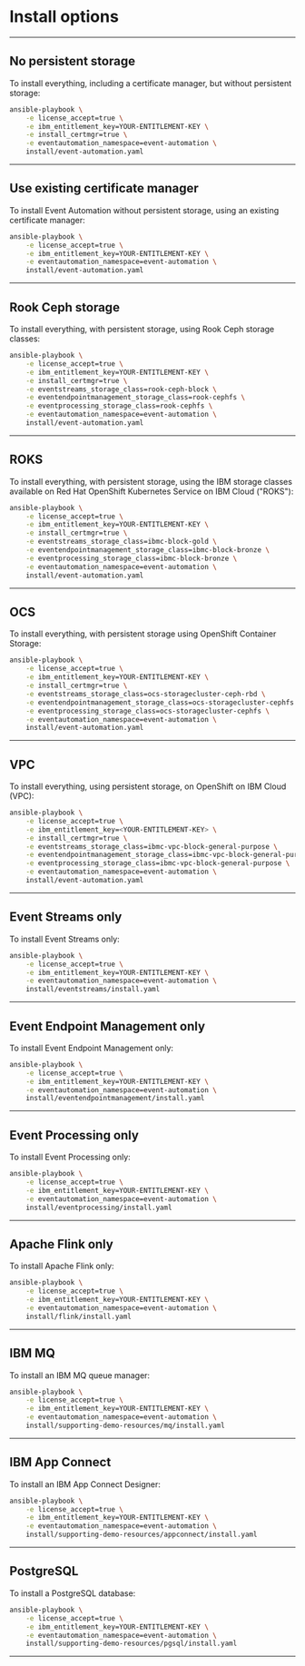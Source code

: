 # Install options


---
## No persistent storage
To install everything, including a certificate manager, but without persistent storage:
```sh
ansible-playbook \
    -e license_accept=true \
    -e ibm_entitlement_key=YOUR-ENTITLEMENT-KEY \
    -e install_certmgr=true \
    -e eventautomation_namespace=event-automation \
    install/event-automation.yaml
```
---
## Use existing certificate manager
To install Event Automation without persistent storage, using an existing certificate manager:
```sh
ansible-playbook \
    -e license_accept=true \
    -e ibm_entitlement_key=YOUR-ENTITLEMENT-KEY \
    -e eventautomation_namespace=event-automation \
    install/event-automation.yaml
```
---
## Rook Ceph storage
To install everything, with persistent storage, using Rook Ceph storage classes:
```sh
ansible-playbook \
    -e license_accept=true \
    -e ibm_entitlement_key=YOUR-ENTITLEMENT-KEY \
    -e install_certmgr=true \
    -e eventstreams_storage_class=rook-ceph-block \
    -e eventendpointmanagement_storage_class=rook-cephfs \
    -e eventprocessing_storage_class=rook-cephfs \
    -e eventautomation_namespace=event-automation \
    install/event-automation.yaml
```
---
## ROKS
To install everything, with persistent storage, using the IBM storage classes available on Red Hat OpenShift Kubernetes Service on IBM Cloud ("ROKS"):
```sh
ansible-playbook \
    -e license_accept=true \
    -e ibm_entitlement_key=YOUR-ENTITLEMENT-KEY \
    -e install_certmgr=true \
    -e eventstreams_storage_class=ibmc-block-gold \
    -e eventendpointmanagement_storage_class=ibmc-block-bronze \
    -e eventprocessing_storage_class=ibmc-block-bronze \
    -e eventautomation_namespace=event-automation \
    install/event-automation.yaml
```
---
## OCS
To install everything, with persistent storage using OpenShift Container Storage:
```sh
ansible-playbook \
    -e license_accept=true \
    -e ibm_entitlement_key=YOUR-ENTITLEMENT-KEY \
    -e install_certmgr=true \
    -e eventstreams_storage_class=ocs-storagecluster-ceph-rbd \
    -e eventendpointmanagement_storage_class=ocs-storagecluster-cephfs \
    -e eventprocessing_storage_class=ocs-storagecluster-cephfs \
    -e eventautomation_namespace=event-automation \
    install/event-automation.yaml
```
---
## VPC
To install everything, using persistent storage, on OpenShift on IBM Cloud (VPC):
```sh
ansible-playbook \
    -e license_accept=true \
    -e ibm_entitlement_key=<YOUR-ENTITLEMENT-KEY> \
    -e install_certmgr=true \
    -e eventstreams_storage_class=ibmc-vpc-block-general-purpose \
    -e eventendpointmanagement_storage_class=ibmc-vpc-block-general-purpose \
    -e eventprocessing_storage_class=ibmc-vpc-block-general-purpose \
    -e eventautomation_namespace=event-automation \
    install/event-automation.yaml
```
---
## Event Streams only
To install Event Streams only:
```sh
ansible-playbook \
    -e license_accept=true \
    -e ibm_entitlement_key=YOUR-ENTITLEMENT-KEY \
    -e eventautomation_namespace=event-automation \
    install/eventstreams/install.yaml
```
---
## Event Endpoint Management only
To install Event Endpoint Management only:
```sh
ansible-playbook \
    -e license_accept=true \
    -e ibm_entitlement_key=YOUR-ENTITLEMENT-KEY \
    -e eventautomation_namespace=event-automation \
    install/eventendpointmanagement/install.yaml
```
---
## Event Processing only
To install Event Processing only:
```sh
ansible-playbook \
    -e license_accept=true \
    -e ibm_entitlement_key=YOUR-ENTITLEMENT-KEY \
    -e eventautomation_namespace=event-automation \
    install/eventprocessing/install.yaml
```
---
## Apache Flink only
To install Apache Flink only:
```sh
ansible-playbook \
    -e license_accept=true \
    -e ibm_entitlement_key=YOUR-ENTITLEMENT-KEY \
    -e eventautomation_namespace=event-automation \
    install/flink/install.yaml
```
---
## IBM MQ
To install an IBM MQ queue manager:
```sh
ansible-playbook \
    -e license_accept=true \
    -e ibm_entitlement_key=YOUR-ENTITLEMENT-KEY \
    -e eventautomation_namespace=event-automation \
    install/supporting-demo-resources/mq/install.yaml
```
---
## IBM App Connect
To install an IBM App Connect Designer:
```sh
ansible-playbook \
    -e license_accept=true \
    -e ibm_entitlement_key=YOUR-ENTITLEMENT-KEY \
    -e eventautomation_namespace=event-automation \
    install/supporting-demo-resources/appconnect/install.yaml
```
---
## PostgreSQL
To install a PostgreSQL database:
```sh
ansible-playbook \
    -e license_accept=true \
    -e ibm_entitlement_key=YOUR-ENTITLEMENT-KEY \
    -e eventautomation_namespace=event-automation \
    install/supporting-demo-resources/pgsql/install.yaml
```
---
